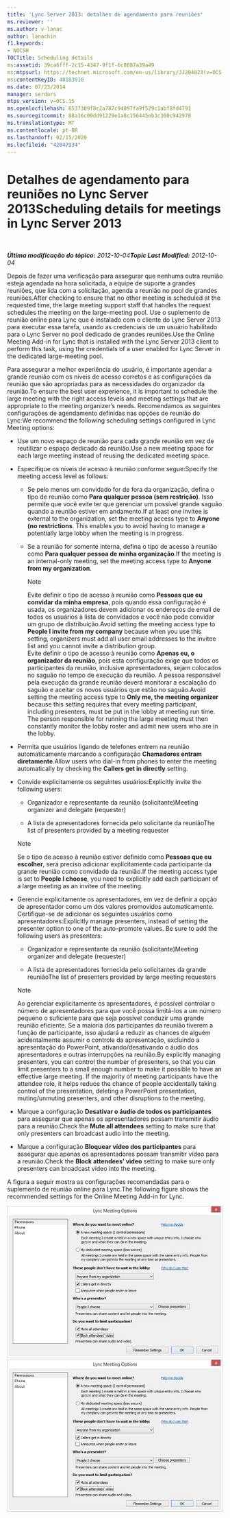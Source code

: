 ```yaml
---
title: 'Lync Server 2013: detalhes de agendamento para reuniões'
ms.reviewer: ''
ms.author: v-lanac
author: lanachin
f1.keywords:
- NOCSH
TOCTitle: Scheduling details
ms:assetid: 39ca6fff-2c15-4347-9f1f-6c8687a39a49
ms:mtpsurl: https://technet.microsoft.com/en-us/library/JJ204823(v=OCS.15)
ms:contentKeyID: 48183910
ms.date: 07/23/2014
manager: serdars
mtps_version: v=OCS.15
ms.openlocfilehash: 6537309f8c2a787c94897fa9f529c1abf8fd4791
ms.sourcegitcommit: 88a16c09dd91229e1a8c156445eb3c360c942978
ms.translationtype: MT
ms.contentlocale: pt-BR
ms.lasthandoff: 02/15/2020
ms.locfileid: "42047934"
---
```

<div data-xmlns="http://www.w3.org/1999/xhtml">

<div class="topic" data-xmlns="http://www.w3.org/1999/xhtml" data-msxsl="urn:schemas-microsoft-com:xslt" data-cs="http://msdn.microsoft.com/">

<div data-asp="http://msdn2.microsoft.com/asp">

# <a name="scheduling-details-for-meetings-in-lync-server-2013"></a><span data-ttu-id="92134-102">Detalhes de agendamento para reuniões no Lync Server 2013</span><span class="sxs-lookup"><span data-stu-id="92134-102">Scheduling details for meetings in Lync Server 2013</span></span>

</div>

<div id="mainSection">

<div id="mainBody">

<span> </span>

<span data-ttu-id="92134-103">_**Última modificação do tópico:** 2012-10-04_</span><span class="sxs-lookup"><span data-stu-id="92134-103">_**Topic Last Modified:** 2012-10-04_</span></span>

<span data-ttu-id="92134-104">Depois de fazer uma verificação para assegurar que nenhuma outra reunião esteja agendada na hora solicitada, a equipe de suporte a grandes reuniões, que lida com a solicitação, agenda a reunião no pool de grandes reuniões.</span><span class="sxs-lookup"><span data-stu-id="92134-104">After checking to ensure that no other meeting is scheduled at the requested time, the large meeting support staff that handles the request schedules the meeting on the large-meeting pool.</span></span> <span data-ttu-id="92134-105">Use o suplemento de reunião online para Lync que é instalado com o cliente do Lync Server 2013 para executar essa tarefa, usando as credenciais de um usuário habilitado para o Lync Server no pool dedicado de grandes reuniões.</span><span class="sxs-lookup"><span data-stu-id="92134-105">Use the Online Meeting Add-in for Lync that is installed with the Lync Server 2013 client to perform this task, using the credentials of a user enabled for Lync Server in the dedicated large-meeting pool.</span></span>

<span data-ttu-id="92134-106">Para assegurar a melhor experiência do usuário, é importante agendar a grande reunião com os níveis de acesso corretos e as configurações da reunião que são apropriadas para as necessidades do organizador da reunião.</span><span class="sxs-lookup"><span data-stu-id="92134-106">To ensure the best user experience, it is important to schedule the large meeting with the right access levels and meeting settings that are appropriate to the meeting organizer’s needs.</span></span> <span data-ttu-id="92134-107">Recomendamos as seguintes configurações de agendamento definidas nas opções de reunião do Lync:</span><span class="sxs-lookup"><span data-stu-id="92134-107">We recommend the following scheduling settings configured in Lync Meeting options:</span></span>

  - <span data-ttu-id="92134-108">Use um novo espaço de reunião para cada grande reunião em vez de reutilizar o espaço dedicado da reunião.</span><span class="sxs-lookup"><span data-stu-id="92134-108">Use a new meeting space for each large meeting instead of reusing the dedicated meeting space.</span></span>

  - <span data-ttu-id="92134-109">Especifique os níveis de acesso à reunião conforme segue:</span><span class="sxs-lookup"><span data-stu-id="92134-109">Specify the meeting access level as follows:</span></span>
    
      - <span data-ttu-id="92134-p103">Se pelo menos um convidado for de fora da organização, defina o tipo de reunião como **Para qualquer pessoa (sem restrição)**. Isso permite que você evite ter que gerenciar um possível grande saguão quando a reunião estiver em andamento.</span><span class="sxs-lookup"><span data-stu-id="92134-p103">If at least one invitee is external to the organization, set the meeting access type to **Anyone (no restrictions**. This enables you to avoid having to manage a potentially large lobby when the meeting is in progress.</span></span>
    
      - <span data-ttu-id="92134-112">Se a reunião for somente interna, defina o tipo de acesso à reunião como **Para qualquer pessoa de minha organização**.</span><span class="sxs-lookup"><span data-stu-id="92134-112">If the meeting is an internal-only meeting, set the meeting access type to **Anyone from my organization**.</span></span>
        
        <div>
        

        > [!NOTE]  
        > <span data-ttu-id="92134-113">Evite definir o tipo de acesso à reunião como <STRONG>Pessoas que eu convidar da minha empresa</STRONG>, pois quando essa configuração é usada, os organizadores devem adicionar os endereços de email de todos os usuários à lista de convidados e você não pode convidar um grupo de distribuição.</span><span class="sxs-lookup"><span data-stu-id="92134-113">Avoid setting the meeting access type to <STRONG>People I invite from my company</STRONG> because when you use this setting, organizers must add all user email addresses to the invitee list and you cannot invite a distribution group.</span></span><BR><span data-ttu-id="92134-p104">Evite definir o tipo de acesso à reunião como <STRONG>Apenas eu, o organizador da reunião</STRONG>, pois esta configuração exige que todos os participantes da reunião, inclusive apresentadores, sejam colocados no saguão no tempo de execução da reunião. A pessoa responsável pela execução da grande reunião deverá monitorar a escalação do saguão e aceitar os novos usuários que estão no saguão.</span><span class="sxs-lookup"><span data-stu-id="92134-p104">Avoid setting the meeting access type to <STRONG>Only me, the meeting organizer</STRONG> because this setting requires that every meeting participant, including presenters, must be put in the lobby at meeting run time. The person responsible for running the large meeting must then constantly monitor the lobby roster and admit new users who are in the lobby.</span></span>

        
        </div>

  - <span data-ttu-id="92134-116">Permita que usuários ligando de telefones entrem na reunião automaticamente marcando a configuração **Chamadores entram diretamente**.</span><span class="sxs-lookup"><span data-stu-id="92134-116">Allow users who dial-in from phones to enter the meeting automatically by checking the **Callers get in directly** setting.</span></span>

  - <span data-ttu-id="92134-117">Convide explicitamente os seguintes usuários:</span><span class="sxs-lookup"><span data-stu-id="92134-117">Explicitly invite the following users:</span></span>
    
      - <span data-ttu-id="92134-118">Organizador e representante da reunião (solicitante)</span><span class="sxs-lookup"><span data-stu-id="92134-118">Meeting organizer and delegate (requester)</span></span>
    
      - <span data-ttu-id="92134-119">A lista de apresentadores fornecida pelo solicitante da reunião</span><span class="sxs-lookup"><span data-stu-id="92134-119">The list of presenters provided by a meeting requester</span></span>
    
    <div>
    

    > [!NOTE]  
    > <span data-ttu-id="92134-120">Se o tipo de acesso à reunião estiver definido como <STRONG>Pessoas que eu escolher</STRONG>, será preciso adicionar explicitamente cada participante da grande reunião como convidado da reunião.</span><span class="sxs-lookup"><span data-stu-id="92134-120">If the meeting access type is set to <STRONG>People I choose</STRONG>, you need to explicitly add each participant of a large meeting as an invitee of the meeting.</span></span>

    
    </div>

  - <span data-ttu-id="92134-p105">Gerencie explicitamente os apresentadores, em vez de definir a opção de apresentador como um dos valores promovidos automaticamente. Certifique-se de adicionar os seguintes usuários como apresentadores:</span><span class="sxs-lookup"><span data-stu-id="92134-p105">Explicitly manage presenters, instead of setting the presenter option to one of the auto-promote values. Be sure to add the following users as presenters:</span></span>
    
      - <span data-ttu-id="92134-123">Organizador e representante da reunião (solicitante)</span><span class="sxs-lookup"><span data-stu-id="92134-123">Meeting organizer and delegate (requester)</span></span>
    
      - <span data-ttu-id="92134-124">A lista de apresentadores fornecida pelo solicitantes da grande reunião</span><span class="sxs-lookup"><span data-stu-id="92134-124">The list of presenters provided by large meeting requesters</span></span>
    
    <div>
    

    > [!NOTE]  
    > <span data-ttu-id="92134-p106">Ao gerenciar explicitamente os apresentadores, é possível controlar o número de apresentadores para que você possa limitá-los a um número pequeno o suficiente para que seja possível conduzir uma grande reunião eficiente. Se a maioria dos participantes da reunião tiverem a função de participante, isso ajudará a reduzir as chances de alguém acidentalmente assumir o controle da apresentação, excluindo a apresentação do PowerPoint, ativando/desativando o áudio dos apresentadores e outras interrupções na reunião.</span><span class="sxs-lookup"><span data-stu-id="92134-p106">By explicitly managing presenters, you can control the number of presenters, so that you can limit presenters to a small enough number to make it possible to have an effective large meeting. If the majority of meeting participants have the attendee role, it helps reduce the chance of people accidentally taking control of the presentation, deleting a PowerPoint presentation, muting/unmuting presenters, and other disruptions to the meeting.</span></span>

    
    </div>

  - <span data-ttu-id="92134-127">Marque a configuração **Desativar o áudio de todos os participantes** para assegurar que apenas os apresentadores possam transmitir áudio para a reunião.</span><span class="sxs-lookup"><span data-stu-id="92134-127">Check the **Mute all attendees** setting to make sure that only presenters can broadcast audio into the meeting.</span></span>

  - <span data-ttu-id="92134-128">Marque a configuração **Bloquear vídeo dos participantes** para assegurar que apenas os apresentadores possam transmitir vídeo para a reunião.</span><span class="sxs-lookup"><span data-stu-id="92134-128">Check the **Block attendees’ video** setting to make sure only presenters can broadcast video into the meeting.</span></span>

<span data-ttu-id="92134-129">A figura a seguir mostra as configurações recomendadas para o suplemento de reunião online para Lync.</span><span class="sxs-lookup"><span data-stu-id="92134-129">The following figure shows the recommended settings for the Online Meeting Add-in for Lync.</span></span>

<span data-ttu-id="92134-130">![54e4e70d-06b0-45cd-8d94-bab649cd5dc0](images/JJ204823.54e4e70d-06b0-45cd-8d94-bab649cd5dc0(OCS.15).jpg "54e4e70d-06b0-45cd-8d94-bab649cd5dc0")</span><span class="sxs-lookup"><span data-stu-id="92134-130">![54e4e70d-06b0-45cd-8d94-bab649cd5dc0](images/JJ204823.54e4e70d-06b0-45cd-8d94-bab649cd5dc0(OCS.15).jpg "54e4e70d-06b0-45cd-8d94-bab649cd5dc0")</span></span>

</div>

<span> </span>

</div>

</div>

</div>

